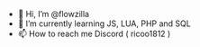 - 👋 Hi, I’m @flowzilla
- 🌱 I’m currently learning JS, LUA, PHP and SQL
- 📫 How to reach me Discord ( ricoo1812 )
